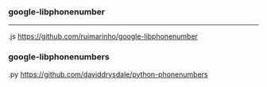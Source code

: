 ### google-libphonenumber
---
.js
https://github.com/ruimarinho/google-libphonenumber

### google-libphonenumbers
.py
https://github.com/daviddrysdale/python-phonenumbers

```
```

```
```

```
```


